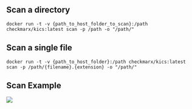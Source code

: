 ## Scan a directory
```
docker run -t -v {path_to_host_folder_to_scan}:/path checkmarx/kics:latest scan -p /path -o "/path/"
```

## Scan a single file
```
docker run -t -v {path_to_host_folder}:/path checkmarx/kics:latest scan -p /path/{filename}.{extension} -o "/path/"
```

## Scan Example
[![](https://user-images.githubusercontent.com/111127232/206156696-283f9d43-1ff1-4cf4-8fa6-6bf37a282360.gif)](https://user-images.githubusercontent.com/111127232/206156696-283f9d43-1ff1-4cf4-8fa6-6bf37a282360.gif)
